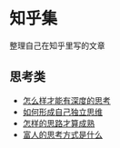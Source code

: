 # 知乎集

整理自己在知乎里写的文章
## 思考类
- [怎么样才能有深度的思考](Thinking/how-to-think-deeply.md)
- [如何形成自己独立思维](Thinking/how-to-train-yourself-think-independently.md)
- [怎样的思路才算成熟](Thinking/how-think-in-mature-way.md)
- [富人的思考方式是什么](Thinking/How-rich-people-think.md)
